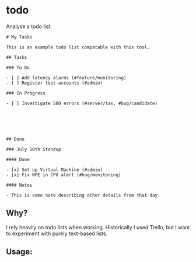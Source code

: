 
# todo

Analyse a todo list.

```
# My Tasks

This is an example todo list compatable with this tool.

## Tasks

### To Do

- [ ] Add latency alarms (#feature/monitoring)
- [ ] Register test-accounts (#admin)

### In Progress

- [ ] Investigate 500 errors (#server/tax, #bug/candidate)






## Done

### July 10th Standup

#### Done

- [x] Set up Virtual Machine (#admin)
- [x] Fix NPE in CPU alert (#bug/monitoring)

#### Notes

- This is some note describing other details from that day.

```

## Why?

I rely heavily on todo lists when working. Historically I used Trello, but I want to experiment with purely text-based lists.

## Usage:
```sh

```
